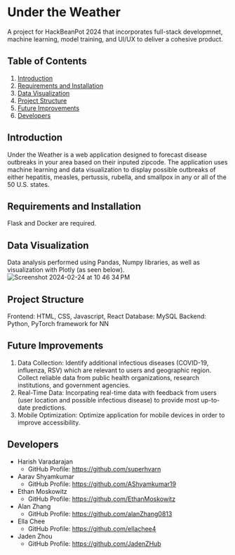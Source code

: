 # Under the Weather
A project for HackBeanPot 2024 that incorporates full-stack developmnet, machine learning, model training, and UI/UX to deliver a cohesive product.

## Table of Contents
1. [Introduction](#introduction)
2. [Requirements and Installation](#requirements-and-installation)
3. [Data Visualization](#data-visualization)
4. [Project Structure](#project-structure)
5. [Future Improvements](#future-improvements)
6. [Developers](#developers)

## Introduction
Under the Weather is a web application designed to forecast disease outbreaks in your area based on their inputed zipcode. The application uses machine learning and data visualization to display possible outbreaks of either hepatitis, measles, pertussis, rubella, and smallpox in any or all of the 50 U.S. states.

## Requirements and Installation
Flask and Docker are required.

## Data Visualization
Data analysis performed using Pandas, Numpy libraries, as well as visualization with Plotly (as seen below).
![Screenshot 2024-02-24 at 10 46 34 PM](https://github.com/superhvarn/under-the-weather/assets/138818632/433c6594-7942-4c91-b7f3-47bd71e173d9)

## Project Structure
Frontend: HTML, CSS, Javascript, React
Database: MySQL
Backend: Python, PyTorch framework for NN

## Future Improvements
1) Data Collection: Identify additional infectious diseases (COVID-19, influenza, RSV) which are relevant to users and geographic region. Collect reliable data from public health organizations, research institutions, and government agencies.
2) Real-Time Data: Incorpating real-time data with feedback from users (user location and possible infectious disease) to provide most up-to-date predictions.
3) Mobile Optimization: Optimize application for mobile devices in order to improve accessibility.


## Developers
- Harish Varadarajan
  - GitHub Profile: https://github.com/superhvarn
- Aarav Shyamkumar
  - GitHub Profile: https://github.com/AShyamkumar19
- Ethan Moskowitz
  - GitHub Profile: https://github.com/EthanMoskowitz
- Alan Zhang
  - GitHub Profile: https://github.com/alanZhang0813
- Ella Chee
  - GitHub Profile: https://github.com/ellachee4
- Jaden Zhou
  - GitHub Profile: https://github.com/JadenZHub
